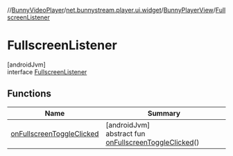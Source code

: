 //[BunnyVideoPlayer](../../../../index.md)/[net.bunnystream.player.ui.widget](../../index.md)/[BunnyPlayerView](../index.md)/[FullscreenListener](index.md)

# FullscreenListener

[androidJvm]\
interface [FullscreenListener](index.md)

## Functions

| Name | Summary |
|---|---|
| [onFullscreenToggleClicked](on-fullscreen-toggle-clicked.md) | [androidJvm]<br>abstract fun [onFullscreenToggleClicked](on-fullscreen-toggle-clicked.md)() |

